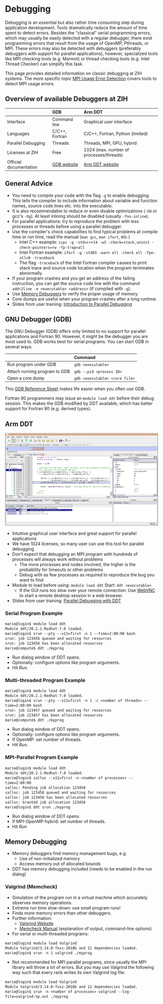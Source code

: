 # Debugging

Debugging is an essential but also rather time consuming step during application development. Tools
dramatically reduce the amount of time spent to detect errors. Besides the "classical" serial
programming errors, which may usually be easily detected with a regular debugger, there exist
programming errors that result from the usage of OpenMP, Pthreads, or MPI. These errors may also be
detected with debuggers (preferably debuggers with support for parallel applications), however,
specialized tools like MPI checking tools (e.g. Marmot) or thread checking tools (e.g. Intel Thread
Checker) can simplify this task.

This page provides detailed information on classic debugging at ZIH systems.  The more specific
topic [MPI Usage Error Detection](mpi_usage_error_detection.md) covers tools to detect MPI usage
errors.

## Overview of available Debuggers at ZIH

| | GDB | Arm DDT  |
|---|:---|:---|
| Interface          | Command line   | Graphical user interface |
| Languages          | C/C++, Fortran | C/C++, Fortran, Python (limited) |
| Parallel Debugging | Threads        | Threads, MPI, GPU, hybrid |
| Licenses at ZIH    | Free           | 1024 (max. number of processes/threads) |
| Official documentation | [GDB website](https://www.gnu.org/software/gdb/) | [Arm DDT website](https://developer.arm.com/tools-and-software/server-and-hpc/debug-and-profile/arm-forge/arm-ddt) |

## General Advice

- You need to compile your code with the flag `-g` to enable
  debugging. This tells the compiler to include information about
  variable and function names, source code lines etc. into the
  executable.
- It is also recommendable to reduce or even disable optimizations
  (`-O0` or gcc's `-Og`). At least inlining should be disabled (usually
  `-fno-inline`).
- For parallel applications: try to reproduce the problem with less
  processes or threads before using a parallel debugger.
- Use the compiler's check capabilities to find typical problems at
  compile time or run time, read the manual (`man gcc`, `man ifort`, etc.)
  - Intel C++ example: `icpc -g -std=c++14 -w3 -check=stack,uninit -check-pointers=rw -fp-trap=all`
  - Intel Fortran example: `ifort -g -std03 -warn all -check all -fpe-all=0 -traceback`
  - The flag `-traceback` of the Intel Fortran compiler causes to print
    stack trace and source code location when the program terminates
    abnormally.
- If your program crashes and you get an address of the failing
  instruction, you can get the source code line with the command
  `addr2line -e <executable> <address>` (if compiled with `-g`).
- Use [Memory Debuggers](#memory-debugging) to
  verify the proper usage of memory.
- Core dumps are useful when your program crashes after a long
  runtime.
- Slides from user training: [Introduction to Parallel Debugging](misc/debugging_intro.pdf)

## GNU Debugger (GDB)

The GNU Debugger (GDB) offers only limited to no support for parallel
applications and Fortran 90. However, it might be the debugger you are
most used to. GDB works best for serial programs. You can start GDB in
several ways:

|                               | Command                        |
|-------------------------------|:-------------------------------|
| Run program under GDB         | `gdb <executable>`             |
| Attach running program to GDB | `gdb --pid <process ID>`       |
| Open a core dump              | `gdb <executable> <core file>` |

This [GDB Reference Sheet](http://users.ece.utexas.edu/~adnan/gdb-refcard.pdf) makes life easier
when you often use GDB.

Fortran 90 programmers may issue an `module load ddt` before their debug session. This makes the GDB
modified by DDT available, which has better support for Fortran 90 (e.g.  derived types).

## Arm DDT

![DDT Main Window](misc/ddt-main-window.png)

- Intuitive graphical user interface and great support for parallel applications
- We have 1024 licenses, so many user can use this tool for parallel debugging
- Don't expect that debugging an MPI program with hundreds of processes will always work without
  problems
  - The more processes and nodes involved, the higher is the probability for timeouts or other
    problems
  - Debug with as few processes as required to reproduce the bug you want to find
- Module to load before using: `module load ddt` Start: `ddt <executable>`
    - If the GUI runs too slow over your remote connection: Use
[WebVNC](../access/graphical_applications_with_webvnc.md) to start a remote desktop session in
  a web browser.
- Slides from user training: [Parallel Debugging with DDT](misc/debugging_ddt.pdf)

### Serial Program Example

```console
marie@login$ module load ddt
Module ddt/20.2.1-Redhat-7.0 loaded.
marie@login$ srun --pty --x11=first -n 1 --time=2:00:00 bash
srun: job 123456 queued and waiting for resources
srun: job 123456 has been allocated resources
marie@compute$ ddt ./myprog
```

- Run dialog window of DDT opens.
- Optionally: configure options like program arguments.
- Hit *Run*.

### Multi-threaded Program Example

```console
marie@login$ module load ddt
Module ddt/20.2.1-Redhat-7.0 loaded.
marie@login$ srun --pty --x11=first -n 1 -c <number of threads> --time=2:00:00 bash
srun: job 123457 queued and waiting for resources
srun: job 123457 has been allocated resources
marie@compute$ ddt ./myprog
```

- Run dialog window of DDT opens.
- Optionally: configure options like program arguments.
- If OpenMP: set number of threads.
- Hit *Run*.

### MPI-Parallel Program Example

```console
marie@login$ module load ddt
Module ddt/20.2.1-Redhat-7.0 loaded.
marie@login$ salloc --x11=first -n <number of processes> --time=2:00:00
salloc: Pending job allocation 123458
salloc: job 123458 queued and waiting for resources
salloc: job 123458 has been allocated resources
salloc: Granted job allocation 123458
marie@login$ ddt srun ./myprog
```

- Run dialog window of DDT opens.
- If MPI-OpenMP-hybrid: set number of threads.
- Hit *Run*

## Memory Debugging

- Memory debuggers find memory management bugs, e.g.
  - Use of non-initialized memory
  - Access memory out of allocated bounds
- DDT has memory debugging included (needs to be enabled in the run dialog)

### Valgrind (Memcheck)

- Simulation of the program run in a virtual machine which accurately observes memory operations.
- Extreme run time slow-down: use small program runs!
- Finds more memory errors than other debuggers.
- Further information:
  - [Valgrind Website](http://www.valgrind.org)
  - [Memcheck Manual](https://www.valgrind.org/docs/manual/mc-manual.html)
    (explanation of output, command-line options)
- For serial or multi-threaded programs:

```console
marie@login$ module load Valgrind
Module Valgrind/3.14.0-foss-2018b and 12 dependencies loaded.
marie@login$ srun -n 1 valgrind ./myprog
```

- Not recommended for MPI parallel programs, since usually the MPI library will throw
  a lot of errors. But you may use Valgrind the following way such that every rank
  writes its own Valgrind log file:

```console
marie@login$ module load Valgrind
Module Valgrind/3.14.0-foss-2018b and 12 dependencies loaded.
marie@login$ srun -n <number of processes> valgrind --log-file=valgrind-%p.out ./myprog
```

